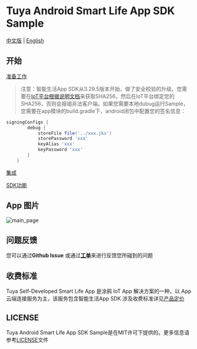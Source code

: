 Tuya Android Smart Life App SDK Sample
===
[中文版](README_zh.md) | [English](README.md)

开始
---

[准备工作](https://developer.tuya.com/zh/docs/app-development/android-app-sdk/preparation?id=Ka7mqlxh7vgi9)

> 注意：智能生活App SDK从3.29.5版本开始，做了安全校验的升级。您需要在[IoT平台根据说明文档](https://developer.tuya.com/cn/docs/app-development/iot_app_sdk_core_sha1?id=Kao7c7b139vrh)来获取SHA256，然后在IoT平台绑定您的SHA256，否则会报错非法客户端。如果您需要本地dubug运行Sample，您需要在app模块的build.gradle下，android闭包中配置您的签名信息：
```groovy
signingConfigs {
        debug {
            storeFile file('../xxx.jks')
            storePassword 'xxx'
            keyAlias 'xxx'
            keyPassword 'xxx'
        }
    }
```

[集成](https://developer.tuya.com/zh/docs/app-development/android-app-sdk/integration/integrated?id=Ka69nt96cw0uj)

[SDK功能](https://developer.tuya.com/zh/docs/app-development/android-app-sdk/featureoverview?id=Ka69nt97vtsfu)

App 图片
---
<img src="https://images.tuyacn.com/app/liya/tuya-app-sdk-sample/app_sdk_sample_zh.jpg" alt="main_page"/>

问题反馈
---

您可以通过**Github Issue** 或通过[**工单**](https://service.console.tuya.com)来进行反馈您所碰到的问题

## 收费标准

Tuya Self-Developed Smart Life App 是涂鸦 IoT App 解决方案的一种，以 App 云端连接服务为主，该服务包含智能生活App SDK 涉及收费标准详见[产品定价](https://developer.tuya.com/cn/docs/app-development/app-sdk-price?id=Kbu0tcr2cbx3o)

LICENSE
---
Tuya Android Smart Life App SDK Sample是在MIT许可下提供的。更多信息请参考[LICENSE](LICENSE)文件
